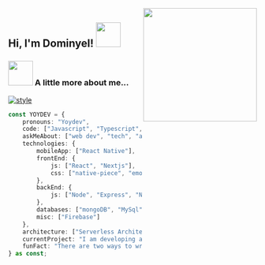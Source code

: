 <img align='right' src="https://media.giphy.com/media/M9gbBd9nbDrOTu1Mqx/giphy.gif" width="230">
<h2> Hi, I'm Dominyel! <img src="https://media.giphy.com/media/mGcNjsfWAjY5AEZNw6/giphy.gif" width="50"></h2>

### <img src="https://media.giphy.com/media/VgCDAzcKvsR6OM0uWg/giphy.gif" width="50"> A little more about me...
<a href="https://github.com/lac617a" target="_blank"><img src="https://komarev.com/ghpvc/?username=lac617a&style=flat-square&color=blue" alt="style"></a>

```ts
const YOYDEV = {
    pronouns: "Yoydev",
    code: ["Javascript", "Typescript", "HTML", "CSS", "SASS"],
    askMeAbout: ["web dev", "tech", "app dev", "dev lead"],
    technologies: {
        mobileApp: ["React Native"],
        frontEnd: {
            js: ["React", "Nextjs"],
            css: ["native-piece", "emotion/styled", "styled-components"]
        },
        backEnd: {
            js: ["Node", "Express", "Nestjs"],
        },
        databases: ["mongoDB", "MySql", "sqlite", "PostgreSQL"],
        misc: ["Firebase"]
    },
    architecture: ["Serverless Architecture", "microservices", "Progressive web applications", "Single page applications"],
    currentProject: "I am developing a Framework https://native-piece.com/",
    funFact: "There are two ways to write error-free programs; only the third one works"
} as const;
```

<!---
lac617a/lac617a is a ✨ special ✨ repository because its `README.md` (this file) appears on your GitHub profile.
You can click the Preview link to take a look at your changes.
--->
